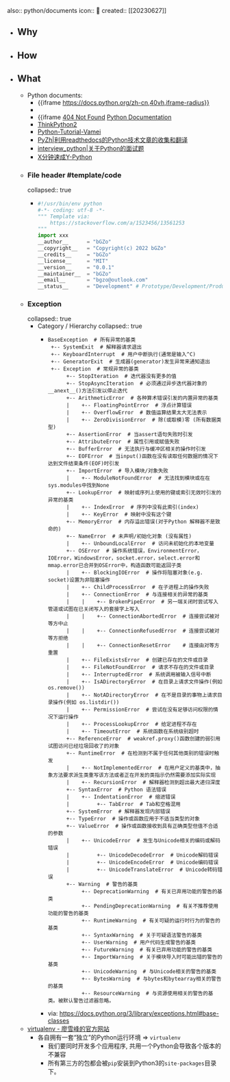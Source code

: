 also:: python/documents
icon:: 🐍
created:: [[20230627]]

- ## Why
- ## How
- ## What
  - Python documents:
    - {{iframe https://docs.python.org/zh-cn,40vh,iframe-radius}}
    -
    - {{iframe [404 Not Found](}})
      [Python Documentation](https://docs.python.org)
    - [ThinkPython2](https://github.com/AllenDowney/ThinkPython2)
    - [Python-Tutorial-Vamei](https://github.com/Vamei/Python-Tutorial-Vamei)
    - [PyZh|利用readthedocs的Python技术文章的收集和翻译](https://github.com/MrKiven/PyZh)
    - [interview_python|关于Python的面试题](https://github.com/taizilongxu/interview_python)
    - [X分钟速成Y-Python](https://learnxinyminutes.com/docs/zh-cn/python-cn/)
  - ### File header #template/code
    collapsed:: true
    - ```python
      #!/usr/bin/env python
      #-*- coding: utf-8 -*-
      """ Template via:
          https://stackoverflow.com/a/1523456/13561253
      """
      import xxx
      __author__      = "bGZo"
      __copyright__   = "Copyright(c) 2022 bGZo"
      __credits__     = "bGZo"
      __license__     = "MIT"
      __version__     = "0.0.1"
      __maintainer__  = "bGZo"
      __email__       = "bgzo@outlook.com"
      __status__      = "Development" # Prototype/Development/Production
      ```
  - ### Exception
    collapsed:: true
    - Category / Hierarchy
      collapsed:: true
      - ```shell
        BaseException  # 所有异常的基类
         +-- SystemExit  # 解释器请求退出
         +-- KeyboardInterrupt  # 用户中断执行(通常是输入^C)
         +-- GeneratorExit  # 生成器(generator)发生异常来通知退出
         +-- Exception  # 常规异常的基类
              +-- StopIteration  # 迭代器没有更多的值
              +-- StopAsyncIteration  # 必须通过异步迭代器对象的__anext__()方法引发以停止迭代
              +-- ArithmeticError  # 各种算术错误引发的内置异常的基类
              |    +-- FloatingPointError  # 浮点计算错误
              |    +-- OverflowError  # 数值运算结果太大无法表示
              |    +-- ZeroDivisionError  # 除(或取模)零 (所有数据类型)
              +-- AssertionError  # 当assert语句失败时引发
              +-- AttributeError  # 属性引用或赋值失败
              +-- BufferError  # 无法执行与缓冲区相关的操作时引发
              +-- EOFError  # 当input()函数在没有读取任何数据的情况下达到文件结束条件(EOF)时引发
              +-- ImportError  # 导入模块/对象失败
              |    +-- ModuleNotFoundError  # 无法找到模块或在在sys.modules中找到None
              +-- LookupError  # 映射或序列上使用的键或索引无效时引发的异常的基类
              |    +-- IndexError  # 序列中没有此索引(index)
              |    +-- KeyError  # 映射中没有这个键
              +-- MemoryError  # 内存溢出错误(对于Python 解释器不是致命的)
              +-- NameError  # 未声明/初始化对象 (没有属性)
              |    +-- UnboundLocalError  # 访问未初始化的本地变量
              +-- OSError  # 操作系统错误，EnvironmentError，IOError，WindowsError，socket.error，select.error和mmap.error已合并到OSError中，构造函数可能返回子类
              |    +-- BlockingIOError  # 操作将阻塞对象(e.g. socket)设置为非阻塞操作
              |    +-- ChildProcessError  # 在子进程上的操作失败
              |    +-- ConnectionError  # 与连接相关的异常的基类
              |    |    +-- BrokenPipeError  # 另一端关闭时尝试写入管道或试图在已关闭写入的套接字上写入
              |    |    +-- ConnectionAbortedError  # 连接尝试被对等方中止
              |    |    +-- ConnectionRefusedError  # 连接尝试被对等方拒绝
              |    |    +-- ConnectionResetError    # 连接由对等方重置
              |    +-- FileExistsError  # 创建已存在的文件或目录
              |    +-- FileNotFoundError  # 请求不存在的文件或目录
              |    +-- InterruptedError  # 系统调用被输入信号中断
              |    +-- IsADirectoryError  # 在目录上请求文件操作(例如 os.remove())
              |    +-- NotADirectoryError  # 在不是目录的事物上请求目录操作(例如 os.listdir())
              |    +-- PermissionError  # 尝试在没有足够访问权限的情况下运行操作
              |    +-- ProcessLookupError  # 给定进程不存在
              |    +-- TimeoutError  # 系统函数在系统级别超时
              +-- ReferenceError  # weakref.proxy()函数创建的弱引用试图访问已经垃圾回收了的对象
              +-- RuntimeError  # 在检测到不属于任何其他类别的错误时触发
              |    +-- NotImplementedError  # 在用户定义的基类中，抽象方法要求派生类重写该方法或者正在开发的类指示仍然需要添加实际实现
              |    +-- RecursionError  # 解释器检测到超出最大递归深度
              +-- SyntaxError  # Python 语法错误
              |    +-- IndentationError  # 缩进错误
              |         +-- TabError  # Tab和空格混用
              +-- SystemError  # 解释器发现内部错误
              +-- TypeError  # 操作或函数应用于不适当类型的对象
              +-- ValueError  # 操作或函数接收到具有正确类型但值不合适的参数
              |    +-- UnicodeError  # 发生与Unicode相关的编码或解码错误
              |         +-- UnicodeDecodeError  # Unicode解码错误
              |         +-- UnicodeEncodeError  # Unicode编码错误
              |         +-- UnicodeTranslateError  # Unicode转码错误
              +-- Warning  # 警告的基类
                   +-- DeprecationWarning  # 有关已弃用功能的警告的基类
                   +-- PendingDeprecationWarning  # 有关不推荐使用功能的警告的基类
                   +-- RuntimeWarning  # 有关可疑的运行时行为的警告的基类
                   +-- SyntaxWarning  # 关于可疑语法警告的基类
                   +-- UserWarning  # 用户代码生成警告的基类
                   +-- FutureWarning  # 有关已弃用功能的警告的基类
                   +-- ImportWarning  # 关于模块导入时可能出错的警告的基类
                   +-- UnicodeWarning  # 与Unicode相关的警告的基类
                   +-- BytesWarning  # 与bytes和bytearray相关的警告的基类
                   +-- ResourceWarning  # 与资源使用相关的警告的基类。被默认警告过滤器忽略。
        ```
      - via: https://docs.python.org/3/library/exceptions.html#base-classes
  - [virtualenv - 廖雪峰的官方网站](https://www.liaoxuefeng.com/wiki/1016959663602400/1019273143120480)
    - 各自拥有一套“独立”的Python运行环境 => `virtualenv`
      - 我们要同时开发多个应用程序, 共用一个Python会导致各个版本的不兼容
      - 所有第三方的包都会被`pip`安装到Python3的`site-packages`目录下。